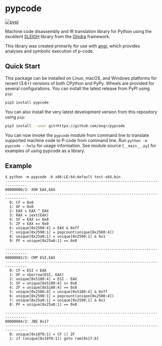 pypcode
=======
[![pypi](https://img.shields.io/pypi/v/pypcode)](https://pypi.org/project/pypcode/)

Machine code disassembly and IR translation library for Python using the
excellent [SLEIGH](https://ghidra.re/courses/languages/html/sleigh.html)
library from the [Ghidra](https://ghidra-sre.org/) framework.

This library was created primarily for use with [angr](http://angr.io), which
provides analyses and symbolic execution of p-code.

Quick Start
-----------
This package can be installed on Linux, macOS, and Windows platforms for recent
(3.6+) versions of both CPython and PyPy. Wheels are provided for several
configurations. You can install the latest release from PyPI using `pip`:

```bash
pip3 install pypcode
```

You can also install the very latest development version from this repository
using `pip`:

```bash
pip3 install --user git+https://github.com/angr/pypcode
```

You can now invoke the `pypcode` module from command line to translate supported
machine code to P-code from command line. Run `python -m pypcode --help` for
usage information. See module source (`__main__.py`) for examples of using
pypcode as a library.

Example
-------

```
$ python -m pypcode -b x86:LE:64:default test-x64.bin
--------------------------------------------------------------------------------
00000000/2: XOR EAX,EAX
--------------------------------------------------------------------------------
  0: CF = 0x0
  1: OF = 0x0
  2: EAX = EAX ^ EAX
  3: RAX = zext(EAX)
  4: SF = EAX s< 0x0
  5: ZF = EAX == 0x0
  6: unique[0x2580:4] = EAX & 0xff
  7: unique[0x2590:1] = popcount(unique[0x2580:4])
  8: unique[0x25a0:1] = unique[0x2590:1] & 0x1
  9: PF = unique[0x25a0:1] == 0x0

--------------------------------------------------------------------------------
00000002/2: CMP ESI,EAX
--------------------------------------------------------------------------------
  0: CF = ESI < EAX
  1: OF = sborrow(ESI, EAX)
  2: unique[0x5180:4] = ESI - EAX
  3: SF = unique[0x5180:4] s< 0x0
  4: ZF = unique[0x5180:4] == 0x0
  5: unique[0x2580:4] = unique[0x5180:4] & 0xff
  6: unique[0x2590:1] = popcount(unique[0x2580:4])
  7: unique[0x25a0:1] = unique[0x2590:1] & 0x1
  8: PF = unique[0x25a0:1] == 0x0

--------------------------------------------------------------------------------
00000004/2: JBE 0x17
--------------------------------------------------------------------------------
  0: unique[0x18f0:1] = CF || ZF
  1: if (unique[0x18f0:1]) goto ram[0x17:8]
```
